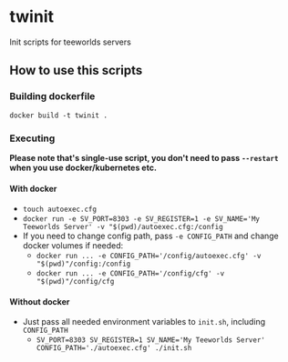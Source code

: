 # twinit
Init scripts for teeworlds servers

## How to use this scripts
### Building dockerfile
` docker build -t twinit . `

### Executing
**Please note that's single-use script, you don't need to pass `--restart` when you use docker/kubernetes etc.**
#### With docker
+ `touch autoexec.cfg `
+ `docker run -e SV_PORT=8303 -e SV_REGISTER=1 -e SV_NAME='My Teeworlds Server' -v "$(pwd)/autoexec.cfg:/config`
+ If you need to change config path, pass `-e CONFIG_PATH` and change docker volumes if needed:
  - `docker run ... -e CONFIG_PATH='/config/autoexec.cfg' -v "$(pwd)"/config:/config`
  - `docker run ... -e CONFIG_PATH='/config/cfg' -v "$(pwd)"/config/cfg`

#### Without docker
+ Just pass all needed environment variables to `init.sh`, including `CONFIG_PATH`
  - `SV_PORT=8303 SV_REGISTER=1 SV_NAME='My Teeworlds Server' CONFIG_PATH='./autoexec.cfg' ./init.sh`
